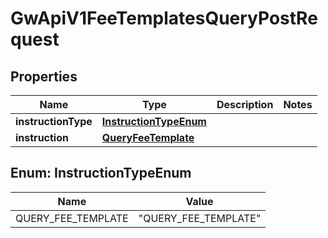 

# GwApiV1FeeTemplatesQueryPostRequest


## Properties

| Name | Type | Description | Notes |
|------------ | ------------- | ------------- | -------------|
|**instructionType** | [**InstructionTypeEnum**](#InstructionTypeEnum) |  |  |
|**instruction** | [**QueryFeeTemplate**](QueryFeeTemplate.md) |  |  |



## Enum: InstructionTypeEnum

| Name | Value |
|---- | -----|
| QUERY_FEE_TEMPLATE | &quot;QUERY_FEE_TEMPLATE&quot; |



